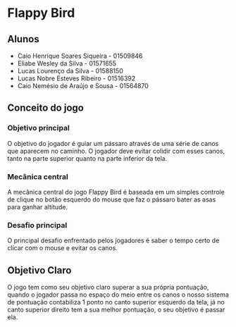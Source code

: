 # Flappy Bird

## Alunos

- Caio Henrique Soares Siqueira - 01509846
- Eliabe Wesley da Silva - 01571655
- Lucas Lourenço da Silva - 01588150
- Lucas Nobre Esteves Ribeiro - 01516392
- Caio Nemésio de Araújo e Sousa - 01564870

## Conceito do jogo

### Objetivo principal

O objetivo do jogador é guiar um pássaro através de uma série de canos que aparecem no caminho. O jogador deve evitar colidir com esses canos, tanto na parte superior quanto na parte inferior da tela.

### Mecânica central

A mecânica central do jogo Flappy Bird é baseada em um simples controle de clique no botão esquerdo do mouse que faz o pássaro bater as asas para ganhar altitude.

### Desafio principal

O principal desafio enfrentado pelos jogadores é saber o tempo certo de clicar com o mouse e evitar os canos.

## Objetivo Claro

O jogo tem como seu objetivo claro superar a sua própria pontuação, quando o jogador passa no espaço do meio entre os canos o nosso sistema de pontuação contabiliza 1 ponto no canto superior esquerdo da tela, já no canto superior direito tem a sua melhor pontuação, o seu objetivo é passar ela.
